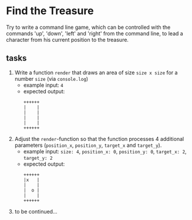 # Find the Treasure

Try to write a command line game, which can be controlled with the commands 'up', 'down', 'left' and 'right' from the command line, to lead a character from his current position to the treasure.

## tasks

1. Write a function `render` that draws an area of size `size x size` for a number `size` (via `console.log`)
    - example input: `4`
    - expected output:
      ```
      ++++++
      |    |
      |    |
      |    |
      |    |
      ++++++
      ```
2. Adjust the `render`-function so that the function processes 4 additional parameters (`position_x`, `position_y`, `target_x` and `target_y`).
    - example input: `size: 4`, `position_x: 0`, `position_y: 0`, `target_x: 2`, `target_y: 2`
    - expected output:
      ```
      ++++++
      |x   |
      |    |
      |  o |
      |    |
      ++++++
      ```
3. to be continued...

